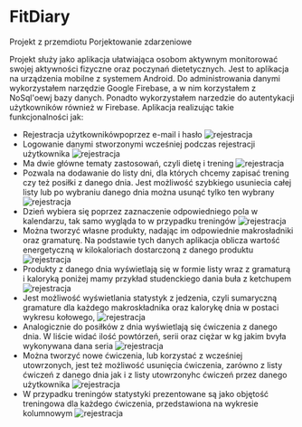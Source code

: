# FitDiary

Projekt z przemdiotu Porjektowanie zdarzeniowe

Projekt służy jako aplikacja ułatwiająca osobom aktywnym monitorować swojej aktywności fizyczne oraz
poczynań dietetycznych. Jest to aplikacja na urządzenia mobilne z systemem Android. Do administrowania danymi wykorzystałem narzędzie Google Firebase, a  w nim korzystałem z NoSql'oewj bazy danych. Ponadto wykorzystałem narzedzie do autentykacji użytkowników również w Firebase.
Aplikacja realizując takie funkcjonalności jak:


* Rejestracja użytkownikówpoprzez e-mail i hasło
![rejestracja](images/Screenshot_2020-01-16-21-02-27.png)
* Logowanie danymi stworzonymi wcześniej podczas rejestracji użytkownika
 ![rejestracja](images/Screenshot_2020-01-16-21-03-03.png)
* Ma dwie główne tematy zastosowań, czyli dietę i trening
![rejestracja](images/Screenshot_2020-01-16-21-05-25.png)
* Pozwala na dodawanie do listy dni, dla których chcemy zapisać trening czy też posiłki z danego dnia. Jest możliwość szybkiego usuniecia całej listy lub  po wybraniu danego dnia można usunąć tylko ten wybrany
![rejestracja](images/Screenshot_2020-01-16-21-05-58.png)  
* Dzień wybiera się poprzez zaznaczenie odpowiedniego pola w kalendarzu, tak 
samo wygląda to w przypadku treningów
![rejestracja](images/Screenshot_2020-01-16-21-09-12.png)  
* Można tworzyć własne produkty, nadając im odpowiednie makrosładniki oraz gramaturę. 
Na podstawie tych danych aplikacja oblicza wartość energetyczną w kilokaloriach dostarczoną z danego produktu
![rejestracja](images/Screenshot_2020-01-16-22-33-53.png)  
* Produkty z danego dnia wyświetlają się w formie listy wraz z gramaturą i kaloryką poniżej mamy 
przykład studenckiego dania buła z ketchupem
![rejestracja](images/Screenshot_2020-01-16-21-08-25.png)
* Jest możliwość wyświetlania statystyk z jedzenia, czyli sumaryczną gramature dla każdego
makroskładnika oraz kalorykę dnia w postaci wykresu kołowego, 
![rejestracja](images/Screenshot_2020-01-16-21-08-31.png)
* Analogicznie do posiłków z dnia wyświetlają się ćwiczenia z danego dnia. W liście widać 
ilość powtórzeń, serii oraz ciężar w kg jakim bvyła wykonywana dana seria
![rejestracja](images/Screenshot_2020-01-16-21-10-36.png)
* Można tworzyć nowe ćwiczenia, lub korzystać z wcześniej utowrzonych, jest też możliwość usunięcia 
ćwiczenia, zarówno z listy ćwiczeń z danego dnia jak i z listy utowrzonyhc ćwiczeń przez danego użytkownika
![rejestracja](images/Screenshot_2020-01-16-21-10-58.png)
* W przypadku treningów statystyki prezentowane są jako objętość treningowa dla każdego ćwiczenia, 
przedstawiona na wykresie kolumnowym
![rejestracja](images/Screenshot_2020-01-16-21-11-08.png)

